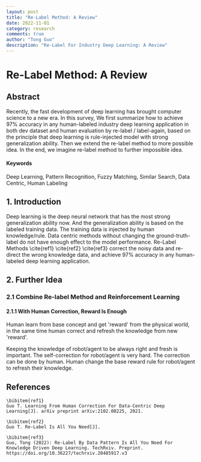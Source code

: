 ```yaml
---
layout: post
title: "Re-Label Method: A Review"
date: 2022-11-01
category: research
comments: true
author: "Tong Guo"
description: "Re-Label For Industry Deep Learning: A Review"
---
```



# Re-Label Method: A Review

## Abstract
Recently, the fast development of deep learning has brought computer science to a new era. 
In this survey, We first summarize how to achieve 97% accuracy in any human-labeled industry deep learning application in both dev dataset and human evaluation by re-label / label-again, 
based on the principle that deep learning is rule-injected model with strong generalization ability. 
Then we extend the re-label method to more possible idea.
In the end, we imagine re-label method to further impossible idea.

#### Keywords

Deep Learning, Pattern Recognition, Fuzzy Matching, Similar Search, Data Centric, Human Labeling

## 1. Introduction

Deep learning is the deep neural network that has the most strong generalization ability now. 
And the generalization ability is based on the labeled training data. The training data is injected by human knowledge/rule.
Data centric methods without changing the ground-truth-label do not have enough effect to the model performance.
Re-Label Methods \cite{ref1} \cite{ref2} \cite{ref3} correct the noisy data and re-direct the wrong knowledge data,
and achieve 97% accuracy in any human-labeled deep learning application. 




## 2. Further Idea

### 2.1 Combine Re-label Method and Reinforcement Learning


#### 2.1.1 With Human Correction, Reward Is Enough 

Human learn from base concept and get 'reward' from the physical world, 
in the same time human correct and refresh the knowledge from new 'reward'.

Keeping the knowledge of robot/agent to be always right and fresh is important. 
The self-correction for robot/agent is very hard.
The correction can be done by human. 
Human change the base reward rule for robot/agent to refresh their knowledge. 



## References
```
\bibitem{ref1}
Guo T. Learning From Human Correction For Data-Centric Deep Learning[J]. arXiv preprint arXiv:2102.00225, 2021.

\bibitem{ref2}
Guo T. Re-Label Is All You Need[J].

\bibitem{ref3}
Guo, Tong (2022): Re-Label By Data Pattern Is All You Need For Knowledge Driven Deep Learning. TechRxiv. Preprint. https://doi.org/10.36227/techrxiv.20485917.v3 
```
